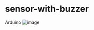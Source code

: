 # sensor-with-buzzer
Arduino
![image](https://user-images.githubusercontent.com/80059282/173235062-a14407d5-ccb7-4d81-8552-ac234693612a.png)
